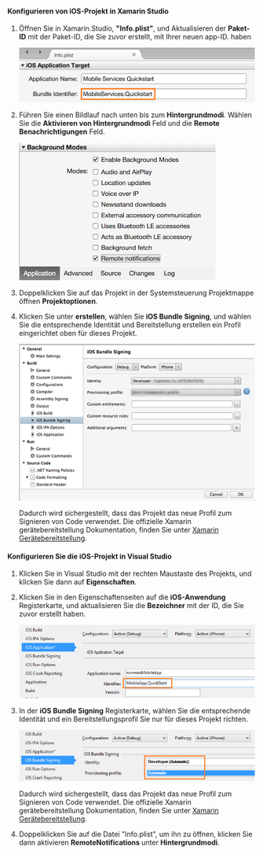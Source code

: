 #### <a name="configure-the-ios-project-in-xamarin-studio"></a>Konfigurieren von iOS-Projekt in Xamarin Studio
1. Öffnen Sie in Xamarin.Studio, **"Info.plist"**, und Aktualisieren der **Paket-ID** mit der Paket-ID, die Sie zuvor erstellt, mit Ihrer neuen app-ID. haben

    ![](./media/app-service-mobile-xamarin-ios-configure-project/mobile-services-ios-push-21.png)
2. Führen Sie einen Bildlauf nach unten bis zum **Hintergrundmodi**. Wählen Sie die **Aktivieren von Hintergrundmodi** Feld und die **Remote Benachrichtigungen** Feld.

    ![](./media/app-service-mobile-xamarin-ios-configure-project/mobile-services-ios-push-22.png)
3. Doppelklicken Sie auf das Projekt in der Systemsteuerung Projektmappe öffnen **Projektoptionen**.
4. Klicken Sie unter **erstellen**, wählen Sie **iOS Bundle Signing**, und wählen Sie die entsprechende Identität und Bereitstellung erstellen ein Profil eingerichtet oben für dieses Projekt.

   ![](./media/app-service-mobile-xamarin-ios-configure-project/mobile-services-ios-push-20.png)

   Dadurch wird sichergestellt, dass das Projekt das neue Profil zum Signieren von Code verwendet. Die offizielle Xamarin gerätebereitstellung Dokumentation, finden Sie unter [Xamarin Gerätebereitstellung].

#### <a name="configure-the-ios-project-in-visual-studio"></a>Konfigurieren Sie die iOS-Projekt in Visual Studio
1. Klicken Sie in Visual Studio mit der rechten Maustaste des Projekts, und klicken Sie dann auf **Eigenschaften**.
2. Klicken Sie in den Eigenschaftenseiten auf die **iOS-Anwendung** Registerkarte, und aktualisieren Sie die **Bezeichner** mit der ID, die Sie zuvor erstellt haben.

    ![](./media/app-service-mobile-xamarin-ios-configure-project/mobile-services-ios-push-23.png)
3. In der **iOS Bundle Signing** Registerkarte, wählen Sie die entsprechende Identität und ein Bereitstellungsprofil Sie nur für dieses Projekt richten.

    ![](./media/app-service-mobile-xamarin-ios-configure-project/mobile-services-ios-push-24.png)

    Dadurch wird sichergestellt, dass das Projekt das neue Profil zum Signieren von Code verwendet. Die offizielle Xamarin gerätebereitstellung Dokumentation, finden Sie unter [Xamarin Gerätebereitstellung].
4. Doppelklicken Sie auf die Datei "Info.plist", um ihn zu öffnen, klicken Sie dann aktivieren **RemoteNotifications** unter **Hintergrundmodi**.

[Xamarin Gerätebereitstellung]: http://developer.xamarin.com/guides/ios/getting_started/installation/device_provisioning/

